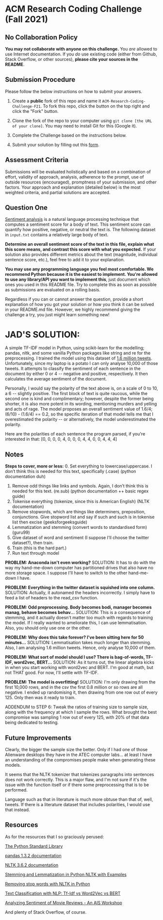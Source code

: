 # ACM Research Coding Challenge (Fall 2021)

## [](https://github.com/ACM-Research/Coding-Challenge-F21#no-collaboration-policy)No Collaboration Policy

**You may not collaborate with anyone on this challenge.**  You  _are_  allowed to use Internet documentation. If you  _do_  use existing code (either from Github, Stack Overflow, or other sources),  **please cite your sources in the README**.

## [](https://github.com/ACM-Research/Coding-Challenge-F21#submission-procedure)Submission Procedure

Please follow the below instructions on how to submit your answers.

1.  Create a  **public**  fork of this repo and name it  `ACM-Research-Coding-Challenge-F21`. To fork this repo, click the button on the top right and click the "Fork" button.

2.  Clone the fork of the repo to your computer using  `git clone [the URL of your clone]`. You may need to install Git for this (Google it).

3.  Complete the Challenge based on the instructions below.

4.  Submit your solution by filling out this [form](https://acmutd.typeform.com/to/zF1IcBGR).

## Assessment Criteria 

Submissions will be evaluated holistically and based on a combination of effort, validity of approach, analysis, adherence to the prompt, use of outside resources (encouraged), promptness of your submission, and other factors. Your approach and explanation (detailed below) is the most weighted criteria, and partial solutions are accepted. 

## [](https://github.com/ACM-Research/Coding-Challenge-S21#question-one)Question One

[Sentiment analysis](https://en.wikipedia.org/wiki/Sentiment_analysis) is a natural language processing technique that computes a sentiment score for a body of text. This sentiment score can quantify how positive, negative, or neutral the text is. The following dataset in  `input.txt`  contains a relatively large body of text.

**Determine an overall sentiment score of the text in this file, explain what this score means, and contrast this score with what you expected.**  If your solution also provides different metrics about the text (magnitude, individual sentence score, etc.), feel free to add it to your explanation.   

**You may use any programming language you feel most comfortable. We recommend Python because it is the easiest to implement. You're allowed to use any library/API you want to implement this**, just document which ones you used in this README file. Try to complete this as soon as possible as submissions are evaluated on a rolling basis.

Regardless if you can or cannot answer the question, provide a short explanation of how you got your solution or how you think it can be solved in your README.md file. However, we highly recommend giving the challenge a try, you just might learn something new!

# JAD'S SOLUTION:

A simple TF-IDF model in Python, using scikit-learn for the modelling; pandas, nltk, and some vanilla Python packages like string and re for the preprocessing.
I trained the model using this dataset of [1.6 million tweets](https://www.kaggle.com/kazanova/sentiment140). Unfortunately, since my laptop is a potato I can only analyse 10,000 of those tweets.
It attempts to classify the sentiment of each sentence in the document by either 0 or 4 -- negative and positive, respectively. It then calculates the average sentiment of the document. 

Personally, I would say the polarity of the text above is, on a scale of 0 to 10, a 6 -- slightly positive. The first block of text is quite raucous, while the second one is kind and complimentary; however, despite the former being shorter, it is also more potent in its wording, mentioning murders and yelling and acts of rage. 
The model proposes an overall sentiment value of 1.6/4; (6/10) - (1.6/4) == 0.2, so the specific iteration of that model tells me that I overestimated the polarity -- or alternatively, the model underestimated the polarity.

Here are the polarities of each sentence the program parsed, if you're interested in that: [0, 0, 0, 0, 4, 0, 0, 0, 4, 4, 0, 0, 4, 4, 4]

## Notes

**Steps to cover, more or less:** 
0. Set everything to lowercase/uppercase. I don’t think this is needed for this text, specifically (.case) (python documentation duh)
1. Remove odd things like links and symbols. Again, I don’t think this is needed for this text. (re.sub) (python documentation ++ basic regex guide) 
2. Tokenise everything (tokenize, since this is American English) (NLTK documentation)
3. Remove stopwords, which are things like determiners, preposition, conjunctions. Give stopword list and say if such and such is in tokenise list then excise (geeksforgeeksguide)
4. Lemmatization and stemming (convert words to standardised form) (guru99)
5. Give dataset of word and sentiment (I suppose I'll choose the twitter dataset?), then train.
6. Train (this is the hard part.)
7. Run text through model

**PROBLEM: Anaconda isn't even working?**
SOLUTION: It has to do with the way my hand-me-down computer has partitioned drives that also have no more storage space. I suppose I'll have to switch to the other hand-me-down I have.

**PROBLEM: Everything in the twitter dataset is squished into one column.**
SOLUTION: Actually, it autonamed the headers incorrectly. I simply have to feed a list of headers to the read_csv function.

**PROBLEM: Odd preprocessing. Body becomes bodi, manager becomes manag, behave becomes behav...**
SOLUTION: This is a consequence of stemming, and it actually doesn't matter too much with regards to training the model. If I really wanted to ameliorate this, I can use lemmatisation. Also, you should only use one or the other.

**PROBLEM: Why does this take forever? I've been sitting here for 50 minutes...**
SOLUTION: Lemmatisation takes much longer than stemming. Also, I am analysing 1.6 million tweets. Hence, only analyse 10,000 of them.

**PROBLEM: What sort of model should I use? There is bag-of-words, TF-IDF, word2vec, BERT...**
SOLUTION: As it turns out, the linear algebra kicks in when you start working with word2vec and BERT. I'm good at math, but not THAT good. For now, I'll settle with TF-IDF.

**PROBLEM: The model is overfitting!**
SOLUTION: I'm only drawing from the first 10,000 rows, and in the csv the first 0.8 million or so rows are all negative.  I ended up randomising it, then drawing from one row out of every 125. Only then was it ready to train.

ADDENDUM to STEP 6: Tweak the ratios of training size to sample size, along with the frequency at which I sample the rows. What brought the best compromise was sampling 1 row out of every 125, with 20% of that data being dedicated to testing.

## Future Improvements

Clearly, the bigger the sample size the better. Only if I had one of those Alienware desktops they have in the ATEC computer labs... at least I have an understanding of the compromises people make when generating these models.

It seems that the NLTK tokenizer that tokenizes paragraphs into sentences does not work correctly. This is a major flaw, and I'm not sure if it's the issue with the function itself or if there some preprocessing that is to be performed.

Language such as that in literature is much more obtuse than that of, well, tweets. If there is a literature dataset that includes polarities, I would use that instead.

## Resources
As for the resources that I so graciously perused:

[The Python Standard Library](https://docs.python.org/3/library/index.html)

[pandas 1.3.2 documentation](https://pandas.pydata.org/)

[NLTK 3.6.2 documentation](https://www.nltk.org/)


[Stemming and Lemmatization in Python NLTK with Examples](https://www.guru99.com/stemming-lemmatization-python-nltk.html)

[Removing stop words with NLTK in Python](https://www.geeksforgeeks.org/removing-stop-words-nltk-python/)

[Text Classification with NLP: Tf-Idf vs Word2Vec vs BERT](https://towardsdatascience.com/text-classification-with-nlp-tf-idf-vs-word2vec-vs-bert-41ff868d1794)

[Analyzing Sentiment of Movie Reviews - An AIS Workshop](https://www.youtube.com/watch?v=iD9fxZUcddc)

And plenty of Stack Overflow, of course.

 
